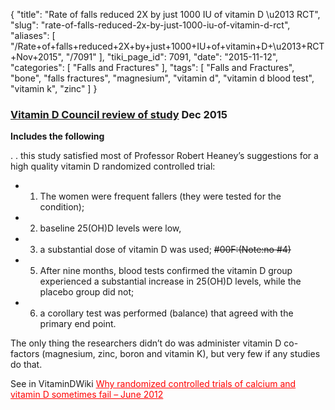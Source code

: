 {
    "title": "Rate of falls reduced 2X by just 1000 IU of vitamin D \u2013 RCT",
    "slug": "rate-of-falls-reduced-2x-by-just-1000-iu-of-vitamin-d-rct",
    "aliases": [
        "/Rate+of+falls+reduced+2X+by+just+1000+IU+of+vitamin+D+\u2013+RCT+Nov+2015",
        "/7091"
    ],
    "tiki_page_id": 7091,
    "date": "2015-11-12",
    "categories": [
        "Falls and Fractures"
    ],
    "tags": [
        "Falls and Fractures",
        "bone",
        "falls fractures",
        "magnesium",
        "vitamin d",
        "vitamin d blood test",
        "vitamin k",
        "zinc"
    ]
}


### [Vitamin D Council review of study](http://www.vitamindcouncil.org/blog/vitamin-d-helps-prevent-falls-and-improve-balance-according-to-study/) Dec 2015

 **Includes the following** 

. .  this study satisfied most of Professor Robert Heaney’s suggestions for a high quality vitamin D randomized controlled trial: 

* 1) The women were frequent fallers (they were tested for the condition); 

* 2) baseline 25(OH)D levels were low, 

* 3) a substantial dose of vitamin D was used; ~~#00F:(Note:no #4)~~

* 5) After nine months, blood tests confirmed the vitamin D group experienced a substantial increase in 25(OH)D levels, while the placebo group did not; 

* 6) a corollary test was performed (balance) that agreed with the primary end point. 

The only thing the researchers didn’t do was administer vitamin D co-factors (magnesium, zinc, boron and vitamin K), but very few if any studies do that.

See in VitaminDWiki <a href="/posts/why-randomized-controlled-trials-of-calcium-and-vitamin-d-sometimes-fail" style="color: red; text-decoration: underline;" title="This post/category does not exist yet: Why randomized controlled trials of calcium and vitamin D sometimes fail – June 2012">Why randomized controlled trials of calcium and vitamin D sometimes fail – June 2012</a>